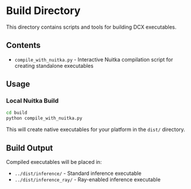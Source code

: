 # Build Directory

This directory contains scripts and tools for building DCX executables.

## Contents

- `compile_with_nuitka.py` - Interactive Nuitka compilation script for creating standalone executables

## Usage

### Local Nuitka Build
```bash
cd build
python compile_with_nuitka.py
```

This will create native executables for your platform in the `dist/` directory.

## Build Output

Compiled executables will be placed in:
- `../dist/inference/` - Standard inference executable
- `../dist/inference_ray/` - Ray-enabled inference executable